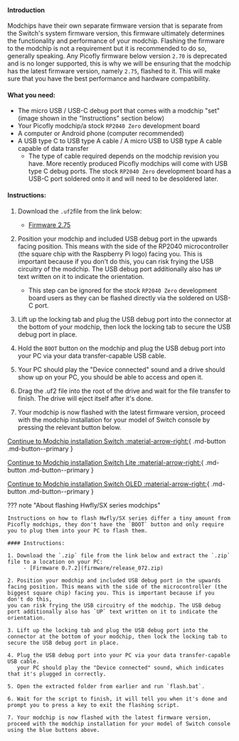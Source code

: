 #### Introduction

Modchips have their own separate firmware version that is separate from the Switch's system firmware version, this firmware ultimately determines the functionality and performance of your modchip.
Flashing the firmware to the modchip is not a requirement but it is recommended to do so, generally speaking. Any Picofly firmware below version `2.70` is deprecated and is no longer supported, this is why we will be ensuring that the modchip has the latest firmware version, namely `2.75`, flashed to it. This will make sure that you have the best performance and hardware compatibility.

#### What you need:

- The micro USB / USB-C debug port that comes with a modchip "set" (image shown in the "Instructions" section below)
- Your Picofly modchip/a stock `RP2040 Zero` development board
- A computer or Android phone (computer recommended)
- A USB type C to USB type A cable / A micro USB to USB type A cable capable of data transfer
     - The type of cable required depends on the modchip revision you have.
       More recently produced Picofly modchips will come with USB type C debug ports.
       The stock `RP2040 Zero` development board has a USB-C port soldered onto it and will need to be desoldered later.

#### Instructions:

1. Download the `.uf2`file from the link below:
    - [Firmware 2.75](firmware/firmware.uf2)

2. Position your modchip and included USB debug port in the upwards facing position. This means with the side of the RP2040 microcontroller (the square chip with the Raspberry Pi logo) facing you. This is important because if you don't do this,
   you can risk frying the USB circuitry of the modchip. The USB debug port additionally also has `UP` text written on it to indicate the orientation.
    - This step can be ignored for the stock `RP2040 Zero` development board users as they can be flashed directly via the soldered on USB-C port.

3. Lift up the locking tab and plug the USB debug port into the connector at the bottom of your modchip, then lock the locking tab to secure the USB debug port in place.

4. Hold the `BOOT` button on the modchip and plug the USB debug port into your PC via your data transfer-capable USB cable.

5. Your PC should play the "Device connected" sound and a drive should show up on your PC, you should be able to access and open it.

6. Drag the .uf2 file into the root of the drive and wait for the file transfer to finish. The drive will eject itself after it's done.

7. Your modchip is now flashed with the latest firmware version, proceed with the modchip installation for your model of Switch console by pressing the relevant button below.

[Continue to Modchip installation Switch :material-arrow-right:](normal.md){ .md-button .md-button--primary }

[Continue to Modchip installation Switch Lite :material-arrow-right:](lite.md){ .md-button .md-button--primary }

[Continue to Modchip installation Switch OLED :material-arrow-right:](oled.md){ .md-button .md-button--primary }



??? note "About flashing Hwfly/SX series modchips"

    Instructions on how to flash Hwfly/SX series differ a tiny amount from Picofly modchips, they don't have the `BOOT` button and only require you to plug them into your PC to flash them.

    #### Instructions:

    1. Download the `.zip` file from the link below and extract the `.zip` file to a location on your PC:
         - [Firmware 0.7.2](firmware/release_072.zip)

    2. Position your modchip and included USB debug port in the upwards facing position. This means with the side of the microcontroller (the biggest square chip) facing you. This is important because if you don't do this,
    you can risk frying the USB circuitry of the modchip. The USB debug port additionally also has `UP` text written on it to indicate the orientation.

    3. Lift up the locking tab and plug the USB debug port into the connector at the bottom of your modchip, then lock the locking tab to secure the USB debug port in place.

    4. Plug the USB debug port into your PC via your data transfer-capable USB cable.
       your PC should play the "Device connected" sound, which indicates that it's plugged in correctly.

    5. Open the extracted folder from earlier and run `flash.bat`.

    6. Wait for the script to finish, it will tell you when it's done and prompt you to press a key to exit the flashing script.

    7. Your modchip is now flashed with the latest firmware version, proceed with the modchip installation for your model of Switch console using the blue buttons above.
